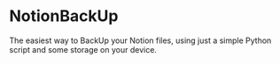 # NotionBackUp
The easiest way to BackUp your Notion files, using just a simple Python script and some storage on your device.
